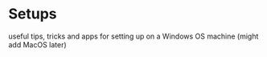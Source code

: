 # Setups

useful tips, tricks and apps for setting up on a Windows OS machine (might add MacOS later)
